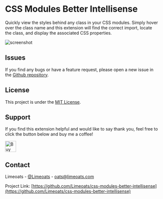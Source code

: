 # CSS Modules Better Intellisense

Quickly view the styles behind any class in your CSS modules. Simply hover over the class name and this extension will find the correct import, locate the class, and display the associated CSS properties.

![screenshot](https://github.com/Limeoats/css-modules-better-intellisense/raw/HEAD/images/screenshot.png)

## Issues

If you find any bugs or have a feature request, please open a new issue in the [Github repository](https://github.com/Limeoats/css-modules-better-intellisense/issues).

## License

This project is under the [MIT License](https://github.com/Limeoats/css-modules-better-intellisense/blob/main/LICENSE).

## Support

If you find this extension helpful and would like to say thank you, feel free to click the button below and buy me a coffee!

<a href='https://ko-fi.com/Q5Q8FGABI' target='_blank'><img height='36' style='border:0px;height:36px;' src='https://cdn.ko-fi.com/cdn/kofi2.png?v=3' border='0' alt='Buy Me a Coffee at ko-fi.com' /></a>

## Contact

Limeoats - [@Limeoats](https://twitter.com/limeoats) - oats@limeoats.com

Project Link: [https://github.com/Limeoats/css-modules-better-intellisense](https://github.com/Limeoats/css-modules-better-intellisense)
